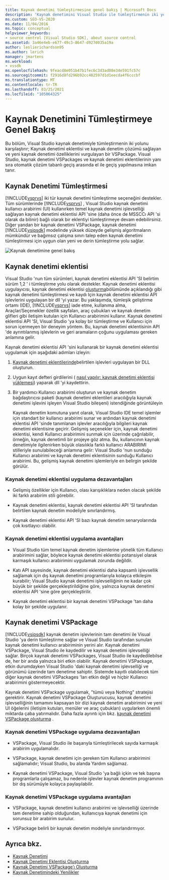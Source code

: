 ```yaml
---
title: Kaynak denetimi tümleştirmesine genel bakış | Microsoft Docs
description: 'Kaynak denetimini Visual Studio ile tümleştirmenin iki yolu arasındaki farklar hakkında bilgi edinin: kaynak denetimi eklentisi ve VSPackage.'
ms.custom: SEO-VS-2020
ms.date: 11/04/2016
ms.topic: conceptual
helpviewer_keywords:
- source control [Visual Studio SDK], about source control
ms.assetid: 3a46e4eb-e677-49c3-8647-d927d035a19a
author: leslierichardson95
ms.author: lerich
manager: jmartens
ms.workload:
- vssdk
ms.openlocfilehash: 9feacd8e051b47b1fec6c3d3ad08e34e591fc57c
ms.sourcegitcommit: f2916d8fd296b92cc402597d1d1eecda4f6cccbf
ms.translationtype: MT
ms.contentlocale: tr-TR
ms.lasthandoff: 03/25/2021
ms.locfileid: "105064325"
---
```

# <a name="source-control-integration-overview"></a>Kaynak Denetimini Tümleştirmeye Genel Bakış
Bu bölüm, Visual Studio kaynak denetimiyle tümleştirmenin iki yolunu karşılaştırır; Kaynak denetimi eklentisi ve kaynak denetim çözümü sağlayan ve yeni kaynak denetimi özelliklerini vurgulayan bir VSPackage. Visual Studio, kaynak denetimi VSPackages ve kaynak denetimi eklentilerinin yanı sıra otomatik çözüm tabanlı geçiş arasında el ile geçiş yapılmasına imkan tanır.

## <a name="source-control-integration"></a>Kaynak Denetimi Tümleştirmesi
 [!INCLUDE[vsprvs](../../code-quality/includes/vsprvs_md.md)] iki tür kaynak denetimi tümleştirme seçeneğini destekler. Tüm sürümlerinde [!INCLUDE[vsprvs](../../code-quality/includes/vsprvs_md.md)] , Visual Studio kaynak denetimi kullanıcı arabirimi (UI) kullanırken temel kaynak denetimi işlevselliği sağlayan kaynak denetimi eklentisi API 'sine (daha önce de MSSCCı API 'si olarak da bilinir) bağlı olarak bir eklentiyi tümleştirmeye devam edebilirsiniz. Diğer yandan bir kaynak denetimi VSPackage, kaynak denetimi [!INCLUDE[vsipsdk](../../extensibility/includes/vsipsdk_md.md)] modelinde yüksek düzeyde gelişmiş algoritmaların mümkündür ve bağımsız çalışma sınırı talep eden kaynak denetimi tümleştirmesi için uygun olan yeni ve derin tümleştirme yolu sağlar.

 ![Kaynak denetimine genel bakış](../../extensibility/internals/media/sourcectnrloverview.gif "SourceCtnrlOverview")

## <a name="source-control-plug-in"></a>Kaynak denetimi eklentisi
 Visual Studio 'nun tüm sürümleri, kaynak denetimi eklentisi API 'SI belirtim sürüm 1,2 ' i tümleştirme yolu olarak destekler. Kaynak denetimi eklentisi uygulayıcısı, kaynak denetimi eklentisi [oluşturma](../../extensibility/internals/creating-a-source-control-plug-in.md)bölümünde açıklandığı gibi kaynak denetimi tümleştirmesi ve kaydı Için kaynak denetimi eklentisi API işlevlerini uygulayan bir dll 'yi yazar. Bu yaklaşımda, tümleşik geliştirme ortamı (IDE), [!INCLUDE[vsprvs](../../code-quality/includes/vsprvs_md.md)] iade etme, kullanıma alma, Araçlar/Seçenekler özellik sayfaları, araç çubukları ve kaynak denetim glifleri gibi iletişim kutuları için Kullanıcı arabirimini kullanır. Kaynak denetimi eklentisi API 'SI, Visual Studio 'ya kolay bir tümleştirme ve Kullanıcı için sorun içermeyen bir deneyim yöntem. Bu, kaynak denetimi eklentisinin API 'de ayrıntılanmış işlevlerin ve geri aramaların çoğunu uygulaması gereken anlamına gelir.

 Kaynak denetimi eklentisi API 'sini kullanarak bir kaynak denetimi eklentisi uygulamak için aşağıdaki adımları izleyin:

1. [Kaynak denetimi eklentilerinde](../../extensibility/source-control-plug-ins.md)belirtilen işlevleri uygulayan bir DLL oluşturun.

2. Uygun kayıt defteri girdilerini ( [nasıl yapılır: kaynak denetimi eklentisi yüklemesi](../../extensibility/internals/how-to-install-a-source-control-plug-in.md)) yaparak dll 'yi kaydettirin.

3. Bir yardımcı Kullanıcı arabirimi oluşturun ve kaynak denetim bağdaştırıcısı paketi (kaynak denetimi eklentileri aracılığıyla kaynak denetimi işlevini işleyen Visual Studio bileşeni) istendiğinde görüntüleyin

   Kaynak denetim komutuna yanıt olarak, Visual Studio IDE temel işlemler için standart bir kullanıcı arabirimi sunar ve ardından kaynak denetimi eklentisi API 'sinde tanımlanan işlevler aracılığıyla bilgileri kaynak denetimi eklentisine geçirir. Gelişmiş seçenekler için, kaynak denetimi eklentisi, kendi Kullanıcı arabirimini sunmak için üzerinde çağrılabilir, örneğin, kaynak denetimli bir projeye göz atma. Bu, kullanıcının kaynak denetimiyle ilgilenirken büyük olasılıkla farklı kullanıcı ARABIRIMI stilleriyle sunulabileceği anlamına gelir: Visual Studio 'nun sunduğu Kullanıcı arabirimi ve kaynak denetimi eklentisinin sunduğu Kullanıcı arabirimi. Bu, gelişmiş kaynak denetimi işlemleriyle en belirgin şekilde görülür.

### <a name="drawbacks-to-implementing-a-source-control-plug-in"></a>Kaynak denetimi eklentisi uygulama dezavantajları

- Gelişmiş özellikler için Kullanıcı, olası karışıklıklara neden olacak şekilde iki farklı arabirim stili görebilir.

- Kaynak denetimi eklentisi, kaynak denetimi eklentisi API 'SI tarafından belirtilen kaynak denetim modeliyle sınırlandırmış.

- Kaynak denetimi eklentisi API 'SI bazı kaynak denetim senaryolarında çok kısıtlayıcı olabilir.

### <a name="advantages-to-implementing-a-source-control-plug-in"></a>Kaynak denetimi eklentisi uygulama avantajları

- Visual Studio tüm temel kaynak denetim işlemlerine yönelik tüm Kullanıcı arabirimini sağlar, böylece kaynak denetimi eklentisi potansiyel olarak karmaşık kullanıcı arabirimini uygulamak zorunda değildir.

- Katı API sayesinde, kaynak denetimi eklentisi daha kapsamlı işlevsellik sağlamak için dış kaynak denetimi programlarıyla kolayca etkileşim kurabilir; Visual Studio kaynak denetimi işlevselliğinin ne kadar çok büyük bir şekilde gerçekleştirildiğine göre, yalnızca kaynak denetimi eklentisi API 'sine göre gerçekleştirilir.

- Kaynak denetimi eklentisi bir kaynak denetimi VSPackage 'tan daha kolay bir şekilde uygulanır.

## <a name="source-control-vspackage"></a>Kaynak denetimi VSPackage
 [!INCLUDE[vsipsdk](../../extensibility/includes/vsipsdk_md.md)] kaynak denetim işlevlerinin tam denetimi ile Visual Studio 'ya derin tümleştirme sağlar ve Visual Studio tarafından sunulan kaynak denetimi kullanıcı arabiriminin yerini alır. Kaynak denetimi VSPackage, Visual Studio ile kaydedilir ve kaynak denetimi işlevselliği sağlar. Birçok kaynak denetimi VSPackages, Visual Studio ile kaydedilebilse de, her bir anda yalnızca biri etkin olabilir. Kaynak denetimi VSPackage, etkin durumdayken Visual Studio 'daki kaynak denetimi işlevselliği ve görünümü üzerinde tam denetime sahiptir. Sistemde kayıtlı olabilecek tüm diğer kaynak denetimi VSPackages 'ları etkin değil ve hiçbir Kullanıcı arabirimini göstermeyecektir.

 Kaynak denetimi VSPackage uygulamak, "tümü veya Nothing" stratejisi gerektirir. Kaynak denetimi VSPackage Oluşturucusu, kaynak denetimi işlevselliğinin tamamını kapsayan bir dizi kaynak denetim arabirimini ve yeni UI öğelerini (iletişim kutuları, menüler ve araç çubukları) uygularken önemli miktarda çaba yatırmalıdır. Daha fazla ayrıntı için bkz. [kaynak denetimi VSPackage oluşturma](../../extensibility/internals/creating-a-source-control-vspackage.md) .

### <a name="drawbacks-to-implementing-a-source-control-vspackage"></a>Kaynak denetimi VSPackage uygulama dezavantajları

- VSPackage, Visual Studio ile başarıyla tümleştirilecek sayıda karmaşık arabirim uygulamalıdır.

- VSPackage, kaynak denetimi için gereken tüm Kullanıcı arabirimini sağlamalıdır; Visual Studio, bu alanda Yardım sağlamaz.

- Kaynak denetimi VSPackage, Visual Studio 'ya bağlı içkin ve tek başına programlarla çalışamaz, bu nedenle işlevler kaynak denetim programının bir dış sürümüyle kolayca paylaşılabilir.

### <a name="advantages-to-implementing-a-source-control-vspackage"></a>Kaynak denetimi VSPackage uygulama avantajları

- VSPackage, kaynak denetimi kullanıcı arabirimi ve işlevselliği üzerinde tam denetime sahip olduğundan, kullanıcıya kaynak denetimi için sorunsuz bir arabirim sunulur.

- VSPackage belirli bir kaynak denetim modeliyle sınırlandırmıyor.

## <a name="see-also"></a>Ayrıca bkz.
- [Kaynak Denetimi](../../extensibility/internals/source-control.md)
- [Kaynak Denetimi Eklentisi Oluşturma](../../extensibility/internals/creating-a-source-control-plug-in.md)
- [Kaynak Denetimi VSPackage’ı Oluşturma](../../extensibility/internals/creating-a-source-control-vspackage.md)
- [Kaynak Denetimindeki Yenilikler](../../extensibility/internals/what-s-new-in-source-control.md)

